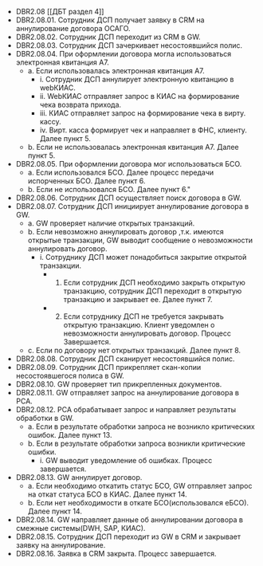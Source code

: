 - DBR2.08 [[ДБТ раздел 4]]
- DBR2.08.01. Сотрудник ДСП получает заявку в CRM на аннулирование договора ОСАГО.
- DBR2.08.02. Сотрудник ДСП переходит из CRM в GW.
- DBR2.08.03. Сотрудник ДСП зачеркивает несостоявшийся полис.
- DBR2.08.04. При оформлении договора могла использоваться электронная квитанция А7.
	- a. Если использовалась электронная квитанция А7.
		- i. Сотрудник ДСП аннулирует электронную квитанцию в webКИАС.
		- ii. WebКИАС отправляет запрос в КИАС на формирование чека возврата прихода.
		- iii. КИАС отправляет запрос на формирование чека в вирту. кассу.
		- iv. Вирт. касса формирует чек и направляет в ФНС, клиенту. Далее пункт 5.
	- b. Если не использовалась электронная квитанция А7. Далее пункт 5.
- DBR2.08.05. При оформлении договора мог использоваться БСО.
	- a. Если использовался БСО. Далее процесс передачи испорченных БСО. Далее пункт 6.
	- b. Если не использовался БСО. Далее пункт 6."
- DBR2.08.06. Сотрудник ДСП осуществляет поиск договора в GW.
- DBR2.08.07. Сотрудник ДСП инициирует аннулирование договора в GW.
	- a. GW проверяет наличие открытых транзакций.
	- b. Если невозможно аннулировать договор ,т.к. имеются открытые транзакции, GW выводит сообщение о невозможности аннулировать договор.
		- i. Сотруднику ДСП может понадобиться закрытие открытой транзакции.
			- 1. Если сотрудник ДСП необходимо закрыть открытую транзакцию, сотрудник ДСП переходит в открытую транзакцию и закрывает ее. Далее пункт 7.
			- 2. Если сотруднику ДСП не требуется закрывать открытую транзакцию. Клиент уведомлен о невозможности аннулировать договор. Процесс Завершается.
	- c. Если по договору нет открытых транзакций. Далее пункт 8.
- DBR2.08.08. Сотрудник ДСП сканирует несостоявшийся полис.
- DBR2.08.09. Сотрудник ДСП прикрепляет скан-копии несостоявшегося полиса в GW.
- DBR2.08.10. GW проверяет тип прикрепленных документов.
- DBR2.08.11. GW отправляет запрос на аннулирование договора в РСА.
- DBR2.08.12.  РСА обрабатывает запрос и направляет результаты обработки в GW.
	- a. Если в результате обработки запроса не возникло критических ошибок. Далее пункт 13.
	- b. Если в результате обработки запроса возникли критические ошибки.
		- i. GW выводит уведомление об ошибках. Процесс завершается.
- DBR2.08.13. GW аннулирует договор.
	- a. Если необходимо откатить статус БСО, GW отправляет запрос на откат статуса БСО в КИАС. Далее пункт 14.
	- b. Если нет необходимости в откате БСО(использовался еБСО). Далее пункт 14.
- DBR2.08.14. GW направляет данные об аннулировании договора в смежные системы(DWH, SAP, КИАС).
- DBR2.08.15. Сотрудник ДСП переходит из GW в CRM и закрывает заявку на аннулирование.
- DBR2.08.16. Заявка в CRM закрыта. Процесс завершается.